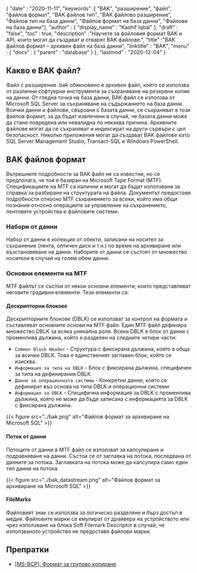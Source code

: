 {
  "date" : "2020-11-11",
  "keywords" :[ "BAK", "разширение", "файл", "файлов формат", "BAK файлов тип", "BAK файлово разширение", "Файлов тип на база данни", "Файлов формат на база данни", "Файлове на база данни"],
  "author" : {
    "display_name" : "Kashif Iqbal"
},
  "draft" : "false",
  "toc" : true,
  "description" :"Научете за файловия формат BAK и API, които могат да създават и отварят BAK файлове.",
  "title" :"BAK файлов формат – архивен файл на база данни",
  "linktitle" : "BAK",
  "menu" : {
    "docs" : {
      "parent" : "database"
}
},
  "lastmod" : "2020-12-04"
}

## Какво е BAK файл?

Файл с разширение .bak обикновено е архивен файл, който се използва от различни софтуерни инструменти за съхраняване на резервни копия на данни. От гледна точка на база данни, BAK файл се използва от Microsoft SQL Server за съхраняване на съдържанието на база данни. Всички данни и файлове, свързани с базата данни, се съхраняват в този файлов формат, за да бъдат извлечени в случай, че базата данни може да стане повредена или невалидна по някаква причина. Архивните файлове могат да се съхраняват и индексират на други сървъри с цел безопасност. Няколко приложения могат да създават BAK файлове като SQL Server Management Studio, Transact-SQL и Windows PowerShell.

## BAK файлов формат

Вътрешните подробности за BAK файл не са известни, но се предполага, че той е базиран на Microsoft Tape Format (MTF). Спецификациите на MTF са налични и могат да бъдат използвани за справка за разбиране на структурата на файла. Документът предоставя подробности относно MTF съхранението за всеки, който има общи познания относно операциите за управление на съхранението, лентовите устройства и файловите системи.

### Набори от данни

Набор от данни е колекция от обекти, записани на носител за съхранение (лента, оптичен диск и т.н.) по време на архивиране или възстановяване на данни. Наборите от данни се състоят от множество носители в случай на голям обем данни.

### Основни елементи на MTF

MTF файлът се състои от някои основни елементи, които представляват неговите градивни елементи. Тези елементи са:

#### Дескрипторни блокове

Дескрипторните блокове (DBLK) се използват за контрол на формата и съставляват основните основи на MTF файл. Един MTF файл дефинира множество DBLK за всяка уникална роля. Всеки DBLK е блок от данни с променлива дължина, който е разделен на следните четири части:

* `Common Block Header` - Структура с фиксирана дължина, която е обща за всички DBLK. Това е единственият заглавен блок, който се изисква.
* `Информация за типа на DBLK` - Блок с фиксирана дължина, специфичен за типа на дефинирания DBLK
* `Данни за операционната система` - Конкретни данни, които се дефинират въз основа на типа DBLK и операционни системи
* `Информация за DBLK` - Специфична информация за DBLK с променлива дължина, която не може да бъде записана с информацията за DBLK с фиксирана дължина.

 {{< figure src="../bak.png" alt="Файлов формат за архивиране на Microsoft SQL" >}}

#### Поток от данни

Потоците от данни в MTF файл се използват за капсулиране и подравняване на данни. Състои се от заглавка на потока, последвана от данните за потока. Заглавката на потока може да капсулира само един тип данни на потока.

{{< figure src="../bak_datastream.png" alt="Файлов формат за архивиране на Microsoft SQL" >}}

#### FileMarks

Файловият знак се използва за логическо разделяне и бърз достъп в медия. Файловите марки се емулират от драйвера на устройството или чрез използване на блока Soft Filemark Descriptor в случай, че използваното устройство не предоставя файлови марки.

## Препратки ##

* [[MS-BCP]: Формат за групово копиране](https://learn.microsoft.com/en-us/openspecs/sql_data_portability/ms-bcp/54965c4d-34c7-400d-b970-1007984315a5?redirectedfrom=MSDN)

